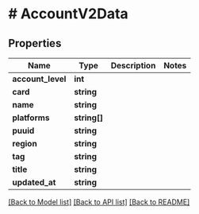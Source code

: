# # AccountV2Data

## Properties

Name | Type | Description | Notes
------------ | ------------- | ------------- | -------------
**account_level** | **int** |  |
**card** | **string** |  |
**name** | **string** |  |
**platforms** | **string[]** |  |
**puuid** | **string** |  |
**region** | **string** |  |
**tag** | **string** |  |
**title** | **string** |  |
**updated_at** | **string** |  |

[[Back to Model list]](../../README.md#models) [[Back to API list]](../../README.md#endpoints) [[Back to README]](../../README.md)
